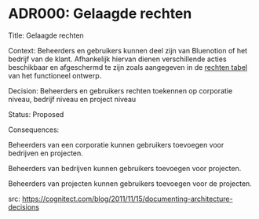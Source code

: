 # ADR000: Gelaagde rechten

<!-- TODO: Verder uitwerken -->

Title: Gelaagde rechten

Context: Beheerders en gebruikers kunnen deel zijn van Bluenotion of het bedrijf van de klant. Afhankelijk hiervan dienen verschillende acties beschikbaar en afgeschermd te zijn zoals aangegeven in de [rechten tabel](../FunctioneelOntwerp.md#rechten-tabel) van het functioneel ontwerp.

Decision: Beheerders en gebruikers rechten toekennen op corporatie niveau, bedrijf niveau en project niveau

Status: Proposed

Consequences:

Beheerders van een corporatie kunnen gebruikers toevoegen voor bedrijven en projecten.

Beheerders van bedrijven kunnen gebruikers toevoegen voor projecten.

Beheerders van projecten kunnen gebruikers toevoegen voor de projecten.

src: https://cognitect.com/blog/2011/11/15/documenting-architecture-decisions